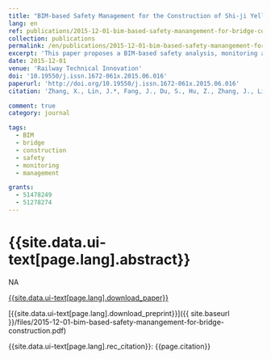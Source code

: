 ```yaml
---
title: "BIM-based Safety Management for the Construction of Shi-ji Yellow River Bridge"
lang: en
ref: publications/2015-12-01-bim-based-safety-manangement-for-bridge-construction
collection: publications
permalink: /en/publications/2015-12-01-bim-based-safety-manangement-for-bridge-construction
excerpt: 'This paper proposes a BIM-based safety analysis, monitoring and management approach for bridge construction'
date: 2015-12-01
venue: 'Railway Technical Innovation'
doi: '10.19550/j.issn.1672-061x.2015.06.016'
paperurl: 'http://doi.org/10.19550/j.issn.1672-061x.2015.06.016'
citation: 'Zhang, X., Lin, J.*, Fang, J., Du, S., Hu, Z., Zhang, J., Liang, C. (2015). &quot;BIM-based Safety Management for the Construction of Shi-ji Yellow River Bridge&quot; <i>Railway Technical Innovation</i>. 6: 74-76. doi: 10.19550/j.issn.1672-061x.2015.06.016 (in Chinese)'

comment: true
category: journal

tags: 
  - BIM
  - bridge
  - construction
  - safety
  - monitoring
  - management

grants:
  - 51478249
  - 51278274
---
```



{{site.data.ui-text[page.lang].abstract}}
====

NA 

[{{site.data.ui-text[page.lang].download_paper}}](http://doi.org/10.19550/j.issn.1672-061x.2015.06.016)

[{{site.data.ui-text[page.lang].download_preprint}}]({{ site.baseurl }}/files/2015-12-01-bim-based-safety-manangement-for-bridge-construction.pdf)

{{site.data.ui-text[page.lang].rec_citation}}: {{page.citation}}